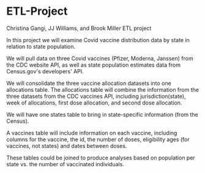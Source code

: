 # ETL-Project
Christina Gangi, JJ Williams, and Brook Miller ETL project

In this project we will examine Covid vaccine distribution data by state in relation to state population.

We will pull data on three Covid vaccines (Pfizer, Moderna, Janssen) from the CDC website API, as well as state population estimates data from Census.gov's developers' API.

We will consolidate the three vaccine allocation datasets into one allocations table. The allocations table will combine the information from the three datasets from the CDC vaccines API, including jurisdiction(state), week of allocations, first dose allocation, and second dose allocation.

We will have one states table to bring in state-specific information (from the Census).

A vaccines table will include information on each vaccine,  including columns for the vaccine, the id, the number of doses, eligibility ages (for vaccines, not states) and dates between doses. 

These tables could be joined to produce analyses based on population per state vs. the number of vaccinated individuals.

